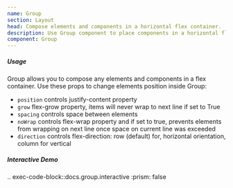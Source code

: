 ```yaml
---
name: Group
section: Layout
head: Compose elements and components in a horizontal flex container.
description: Use Group component to place components in a horizontal flex container.
component: Group
---
```


##### Usage

Group allows you to compose any elements and components in a flex container. Use these props to change elements 
position inside Group:

* `position` controls justify-content property
* `grow` flex-grow property, items will never wrap to next line if set to True
* `spacing` controls space between elements
* `noWrap` controls flex-wrap property and if set to true, prevents elements from wrapping on next line once space on current line was exceeded
* `direction` controls flex-direction: row (default) for, horizontal orientation, column for vertical

##### Interactive Demo

.. exec-code-block::docs.group.interactive
    :prism: false
